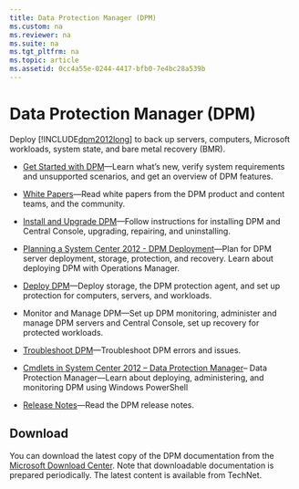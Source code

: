 ```yaml
---
title: Data Protection Manager (DPM)
ms.custom: na
ms.reviewer: na
ms.suite: na
ms.tgt_pltfrm: na
ms.topic: article
ms.assetid: 0cc4a55e-0244-4417-bfb0-7e4bc28a539b
---
```

# Data Protection Manager (DPM)
Deploy [!INCLUDE[dpm2012long](../Token/dpm2012long_md.md)] to back up servers, computers, Microsoft workloads, system state, and bare metal recovery \(BMR\).

-   [Get Started with DPM](assetId:///4f68f81d-5fed-4410-b08a-7b739464d456)—Learn what’s new, verify system requirements and unsupported scenarios, and get an overview of DPM features.

-   [White Papers](assetId:///f75645f5-7a70-48dc-afa1-199d475ffaff)—Read white papers from the DPM product and content teams, and the community.

-   [Install and Upgrade DPM](assetId:///28a1f9fb-6e5d-4d90-82f0-c052600b998d)—Follow instructions for installing DPM and Central Console, upgrading, repairing, and uninstalling.

-   [Planning a System Center 2012 \- DPM Deployment](assetId:///ce55ee81-7904-450f-b35a-639f7116d0e3)—Plan for DPM server deployment, storage, protection, and recovery. Learn about deploying DPM with Operations Manager.

-   [Deploy DPM](assetId:///28a1f9fb-6e5d-4d90-82f0-c052600b998d)—Deploy storage, the DPM protection agent, and set up protection for computers, servers, and workloads.

-   Monitor and Manage DPM—Set up DPM monitoring, administer and manage DPM servers and Central Console, set up recovery for protected workloads.

-   [Troubleshoot DPM](assetId:///09f22c4a-f697-4ddf-81f9-7d860024c9d0)—Troubleshoot DPM errors and issues.

-   [Cmdlets in System Center 2012 – Data Protection Manager](assetId:///d7ef3403-a888-46de-a07c-c73feec06a6f)– Data Protection Manager—Learn about deploying, administering, and monitoring DPM using Windows PowerShell

-   [Release Notes](assetId:///6c1108c6-675b-4b0c-a156-5ad601309d8f)—Read the DPM release notes.

## Download
You can download the latest copy of the DPM documentation from the [Microsoft Download Center](http://go.microsoft.com/fwlink/p/?LinkId=264967). Note that downloadable documentation is prepared periodically. The latest content is available from TechNet.

